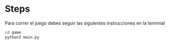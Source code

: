 # Steps

Para correr el juego debes seguir las siguientes instrucciones en la terminal


``` sh
cd game
python3 main.py
```

